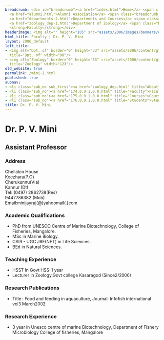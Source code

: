 ```yaml
---
breadcrumb: <div id="breadcrumb"><a href="index.html">Home</a> <span class="breadcrumb_spacer">&gt;</span>
  <a href="alumni.html">Alumni Association</a> <span class="breadcrumb_spacer">&gt;</span>
  <a href="departments-2.html">Departments and Courses</a> <span class="breadcrumb_spacer">&gt;</span>
  <a href="zoology_dep-1.html">Department of Zoology</a> <span class="breadcrumb_spacer">&gt;</span>
  <strong>Faculty</strong></div>
headerimage: <img alt="" height="105" src="assets/2006/images/banners/departments.jpg" width="472"/>
html_title: Faculty | Dr. P. V. Mini
layout: 2006_default
left_title:
- <img alt="Dpt. of" border="0" height="33" src="assets/2006/content/gt/fcb6421c7c62628408190d4ca84029e5.png"
  title="Dpt. of" width="98"/>
- <img alt="Zoology" border="0" height="33" src="assets/2006/content/gt/228ec3875f7b4fdb835ee891fa3f5a9d.png"
  title="Zoology" width="123"/>
old_website: true
permalink: /mini-1.html
published: true
subnav:
- <li class="sub_no sub_first"><a href="zoology_dep.html" title="About">About</a></li>
- <li class="sub_no"><a href="174.0.0.1.0.0.html" title="Faculty">Faculty</a></li>
- <li class="sub_no"><a href="175.0.0.1.0.0.html" title="Courses">Courses</a></li>
- <li class="sub_no"><a href="176.0.0.1.0.0.html" title="Students">Students</a></li>
title: Dr. P. V. Mini
---
```


# Dr. P. V. Mini

## Assistant Professor

### Address

Chellaton House  
Keezhara(P.O)  
Cherukunnu(Via)  
Kannur (Dt)  
Tel: (0497) 2862738(Res)  
9447786382 (Mob)  
Email:minijayraj(@)yahoomail(.)com

### Academic Qualifications

  * PhD from UNESCO Centre of Marine Biotechnology, College of Fisheries, Mangalore.
  * MSc in Marine Biology.
  * CSIR - UGC JRF(NET) in Life Sciences.
  * BEd in Natural Sciences.

### Teaching Experience

  * HSST In Govt HSS-1 year
  * Lecturer in Zoology,Govt college Kasaragod (Since2/2006)

### Research Publications

  * Title : Food and feeding in aquaculture, Journal: Infofish international vol3 March2002

### Research Experience

  * 3 year in Unesco centre of marine Biotechnology, Department of Fishery Microbiology College of fisheries, Mangalore